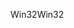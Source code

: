 <span data-ttu-id="e4bbf-101">Win32</span><span class="sxs-lookup"><span data-stu-id="e4bbf-101">Win32</span></span>